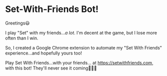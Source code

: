 # Set-With-Friends Bot!

Greetings😃

I play "Set" with my friends..._a lot_. 
I'm decent at the game, but I lose more often than I win.

So, I created a Google Chrome extension to automate my "Set With Friends"
experience...and hopefully yours too!

Play Set With Friends...with your friends... at https://setwithfriends.com, with this bot!
They'll never see it coming🧑🏽‍🦯
